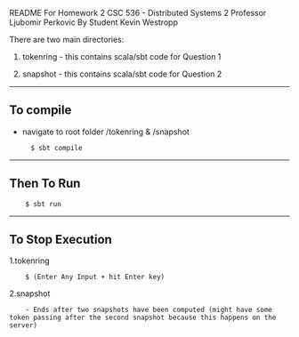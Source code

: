README For Homework 2
CSC 536 - Distributed Systems 2
Professor Ljubomir Perkovic
By Student Kevin Westropp


There are two main directories:

1. tokenring - this contains scala/sbt code for Question 1

2. snapshot - this contains scala/sbt code for Question 2


---
To compile
---       
- navigate to root folder /tokenring & /snapshot

        $ sbt compile

---
Then To Run
---

        $ sbt run

---
To Stop Execution
---
1.tokenring
        
        $ (Enter Any Input + hit Enter key)

2.snapshot

        - Ends after two snapshots have been computed (might have some token passing after the second snapshot because this happens on the server) 